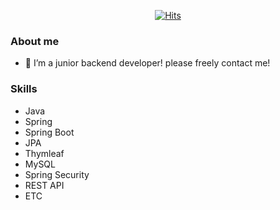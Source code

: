 <div align=center>

[![Hits](https://hits.seeyoufarm.com/api/count/incr/badge.svg?url=https%3A%2F%2Fgithub.com%2Fgpfla6022&count_bg=%2379C83D&title_bg=%23555555&icon=&icon_color=%23E7E7E7&title=hits&edge_flat=false)](https://hits.seeyoufarm.com)

  </div>

### About me
- 🌱 I’m a junior backend developer! please freely contact me!

### Skills
- Java 
- Spring 
- Spring Boot
- JPA
- Thymleaf
- MySQL
- Spring Security
- REST API
- ETC


<!--



-->
